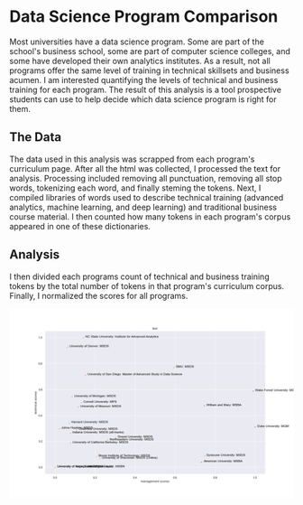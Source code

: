 # Data Science Program Comparison

Most universities have a data science program. Some are part of the school's business school, some are part of computer science colleges, and some have developed their own analytics institutes. As a result, not all programs offer the same level of training in technical skillsets and business acumen. I am interested quantifying the levels of technical and business training for each program. The result of this analysis is a tool prospective students can use to help decide which data science program is right for them.


## The Data

The data used in this analysis was scrapped from each program's curriculum page. After all the html was collected, I processed the text for analysis. Processing included removing all punctuation, removing all stop words, tokenizing each word, and finally steming the tokens. Next, I compiled libraries of words used to describe technical training (advanced analytics, machine learning, and deep learning) and traditional business course material. I then counted how many tokens in each program's corpus appeared in one of these dictionaries.

## Analysis

I then divided each programs count of technical and business training tokens by the total number of tokens in that program's curriculum corpus. Finally, I normalized the scores for all programs.

![ds_programs](ds_programs.png)
